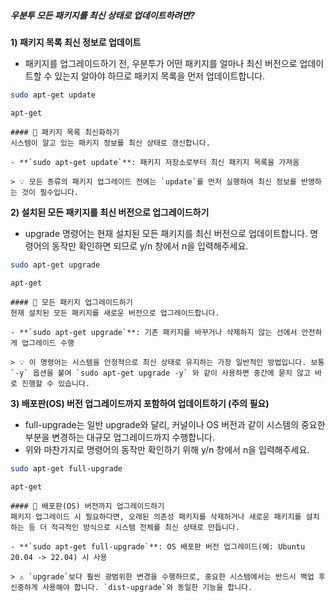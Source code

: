 ##### 우분투 모든 패키지를 최신 상태로 업데이트하려면? #####

**1) 패키지 목록 최신 정보로 업데이트**

* 패키지를 업그레이드하기 전, 우분투가 어떤 패키지를 얼마나 최신 버전으로 업데이트할 수 있는지 알아야 하므로 패키지 목록을 먼저 업데이트합니다.
```bash
sudo apt-get update
```

```tech
apt-get
```

```desc
#### 🔄 패키지 목록 최신화하기
시스템이 알고 있는 패키지 정보를 최신 상태로 갱신합니다.

- **`sudo apt-get update`**: 패키지 저장소로부터 최신 패키지 목록을 가져옴

> 💡 모든 종류의 패키지 업그레이드 전에는 `update`를 먼저 실행하여 최신 정보를 반영하는 것이 필수입니다.
```

**2) 설치된 모든 패키지를 최신 버전으로 업그레이드하기**

* upgrade 명령어는 현재 설치된 모든 패키지를 최신 버전으로 업데이트합니다. 명령어의 동작만 확인하면 되므로 y/n 창에서 n을 입력해주세요.
```bash
sudo apt-get upgrade
```

```tech
apt-get
```

```desc
#### 🚀 모든 패키지 업그레이드하기
현재 설치된 모든 패키지를 새로운 버전으로 업그레이드합니다.

- **`sudo apt-get upgrade`**: 기존 패키지를 바꾸거나 삭제하지 않는 선에서 안전하게 업그레이드 수행

> 💡 이 명령어는 시스템을 안정적으로 최신 상태로 유지하는 가장 일반적인 방법입니다. 보통 `-y` 옵션을 붙여 `sudo apt-get upgrade -y` 와 같이 사용하면 중간에 묻지 않고 바로 진행할 수 있습니다.
```

**3) 배포판(OS) 버전 업그레이드까지 포함하여 업데이트하기 (주의 필요)**

* full-upgrade는 일반 upgrade와 달리, 커널이나 OS 버전과 같이 시스템의 중요한 부분을 변경하는 대규모 업그레이드까지 수행합니다.
* 위와 마찬가지로 명령어의 동작만 확인하기 위해 y/n 창에서 n을 입력해주세요.
```bash
sudo apt-get full-upgrade
```

```tech
apt-get
```

```desc
#### 🌟 배포판(OS) 버전까지 업그레이드하기
패키지 업그레이드 시 필요하다면, 오래된 의존성 패키지를 삭제하거나 새로운 패키지를 설치하는 등 더 적극적인 방식으로 시스템 전체를 최신 상태로 만듭니다.

- **`sudo apt-get full-upgrade`**: OS 배포판 버전 업그레이드(예: Ubuntu 20.04 -> 22.04) 시 사용

> ⚠️ `upgrade`보다 훨씬 광범위한 변경을 수행하므로, 중요한 시스템에서는 반드시 백업 후 신중하게 사용해야 합니다. `dist-upgrade`와 동일한 기능을 합니다.
```
